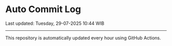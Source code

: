 # Auto Commit Log

Last updated: Tuesday, 29-07-2025 10:44 WIB

---

This repository is automatically updated every hour using GitHub Actions.
